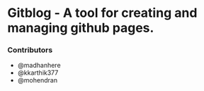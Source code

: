 # Gitblog - A tool for creating and managing github pages. 


### Contributors

* @madhanhere
* @kkarthik377
* @mohendran
